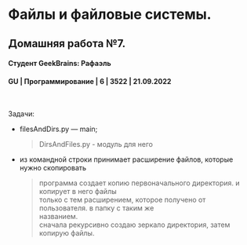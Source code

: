 # Файлы и файловые системы. 
## Домашняя работа №7.
#### Студент GeekBrains: Рафаэль
#### GU | Программирование | 6 | 3522 | 21.09.2022
<br>

Задачи:
* filesAndDirs.py — main;
    > DirsAndFiles.py - модуль для него

* из командной строки принимает расширение файлов, которые нужно скопировать

    > программа создает копию первоначального директория. и копирует в него файлы<br>
    > только с тем расширением, которое получено от пользователя. в папку с таким же<br>
    > названием.<br>
    > сначала рекурсивно создаю зеркало директория, затем копирую файлы.




    


